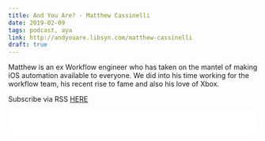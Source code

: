 ```yaml
---
title: And You Are? - Matthew Cassinelli
date: 2019-02-09
tags: podcast, aya
link: http://andyouare.libsyn.com/matthew-cassinelli
draft: true
---
```

Matthew is an ex Workflow engineer who has taken on the mantel of making iOS automation available to everyone. We did into his time working for the workflow team, his recent rise to fame and also his love of Xbox. 

Subscribe via RSS [HERE](http://andyouare.libsyn.com/rss)

<iframe style="border: none" src="//html5-player.libsyn.com/embed/episode/id/8500712/height/100/theme/standard-mini/thumbnail/no/preload/no/direction/backward/" height="50" width="100%" scrolling="no"  allowfullscreen webkitallowfullscreen mozallowfullscreen oallowfullscreen msallowfullscreen></iframe>

